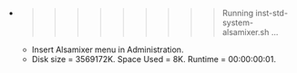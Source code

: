 * >>>>>>>>> Running inst-std-system-alsamixer.sh ...
  * Insert Alsamixer menu in Administration.
  * Disk size = 3569172K. Space Used = 8K. Runtime = 00:00:00:01.
